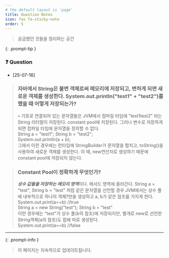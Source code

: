 ```yaml
---
# the default layout is 'page'
title: Question Notes
icon: fas fa-sticky-note
order: 5
---
```




> 궁금했던 것들을 정리하는 공간

{: .prompt-tip }

### ❓ Question
- [25-07-16]

> ### 자바에서 String은 불변 객체로써 메모리에 저장되고, 변하게 되면 새로운 객체를 생성한다. System.out.println("test1" + "test2")를 했을 때 어떻게 저장되는가?
>
> `+` 기호로 연결되어 있는 문자열들은 JVM에서 컴파일 타임에 "test1test2" 라는 String 리터럴이 저장된다. constant pool에 저장된다.
> 그러나 변수로 저장하게 되면 컴파일 타임에 문자열을 정의할 수 없다.  
> String a = "test1"; String b = "test2";  
> System.out.println(a + b);  
> 그래서 이런 경우에는 런타임에 StringBuilder가 문자열을 합치고, toString()을 사용하여 새로운 객체를 생성한다.
> 이 때, new연산자로 생성하기 때문에 constant pool에 저장되지 않는다.

> ### Constant Pool이 정확하게 무엇인가?
>
> ***상수 값들을 저장하는 메모리 영역***이다. 메서드 영역에 올라간다.
> String a = "test", String b = "test" 처럼 같은 문자열을 선언할 경우 JVM에서는 상수 풀에 내부적으로 하나의 객체?만을 생성하고 a, b가 같은 참조를 가지게 한다.  
> System.out.print(a==b) //true  
> String a = new String("test"); String b = "test"  
> 이런 경우에는 "test"가 상수 풀(b의 참조)에 저장되지만, 별개로 new로 선언한 String객체(a의 참조)도 힙에 따로 생성된다.  
> System.out.print(a==b) //false



---

{: .prompt-info }
> 이 페이지는 지속적으로 업데이트됩니다. 